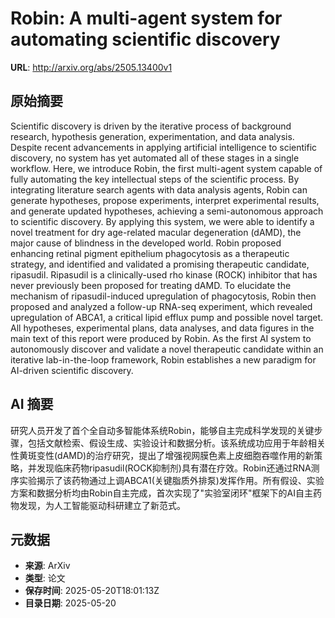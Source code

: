 # Robin: A multi-agent system for automating scientific discovery

**URL**: http://arxiv.org/abs/2505.13400v1

## 原始摘要

Scientific discovery is driven by the iterative process of background
research, hypothesis generation, experimentation, and data analysis. Despite
recent advancements in applying artificial intelligence to scientific
discovery, no system has yet automated all of these stages in a single
workflow. Here, we introduce Robin, the first multi-agent system capable of
fully automating the key intellectual steps of the scientific process. By
integrating literature search agents with data analysis agents, Robin can
generate hypotheses, propose experiments, interpret experimental results, and
generate updated hypotheses, achieving a semi-autonomous approach to scientific
discovery. By applying this system, we were able to identify a novel treatment
for dry age-related macular degeneration (dAMD), the major cause of blindness
in the developed world. Robin proposed enhancing retinal pigment epithelium
phagocytosis as a therapeutic strategy, and identified and validated a
promising therapeutic candidate, ripasudil. Ripasudil is a clinically-used rho
kinase (ROCK) inhibitor that has never previously been proposed for treating
dAMD. To elucidate the mechanism of ripasudil-induced upregulation of
phagocytosis, Robin then proposed and analyzed a follow-up RNA-seq experiment,
which revealed upregulation of ABCA1, a critical lipid efflux pump and possible
novel target. All hypotheses, experimental plans, data analyses, and data
figures in the main text of this report were produced by Robin. As the first AI
system to autonomously discover and validate a novel therapeutic candidate
within an iterative lab-in-the-loop framework, Robin establishes a new paradigm
for AI-driven scientific discovery.


## AI 摘要

研究人员开发了首个全自动多智能体系统Robin，能够自主完成科学发现的关键步骤，包括文献检索、假设生成、实验设计和数据分析。该系统成功应用于年龄相关性黄斑变性(dAMD)的治疗研究，提出了增强视网膜色素上皮细胞吞噬作用的新策略，并发现临床药物ripasudil(ROCK抑制剂)具有潜在疗效。Robin还通过RNA测序实验揭示了该药物通过上调ABCA1(关键脂质外排泵)发挥作用。所有假设、实验方案和数据分析均由Robin自主完成，首次实现了"实验室闭环"框架下的AI自主药物发现，为人工智能驱动科研建立了新范式。

## 元数据

- **来源**: ArXiv
- **类型**: 论文
- **保存时间**: 2025-05-20T18:01:13Z
- **目录日期**: 2025-05-20

